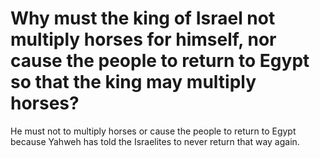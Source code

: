 # Why must the king of Israel not multiply horses for himself, nor cause the people to return to Egypt so that the king may multiply horses?

He must not to multiply horses or cause the people to return to Egypt because Yahweh has told the Israelites to never return that way again.
